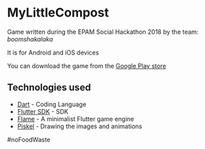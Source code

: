 # MyLittleCompost

Game written during the EPAM Social Hackathon 2018 by the team: *boomshakalaka*

It is for Android and iOS devices

You can download the game from the [Google Play store](https://play.google.com/store/apps/details?id=com.epam.hackathon.bumshakalaka)

## Technologies used

* [Dart](https://www.dartlang.org/) - Coding Language
* [Flutter SDK](https://flutter.io/) - SDK
* [Flame](https://github.com/luanpotter/flame) - A minimalist Flutter game engine
* [Piskel](https://www.piskelapp.com/) - Drawing the images and animations

#noFoodWaste
